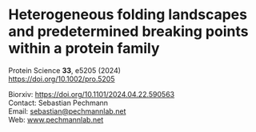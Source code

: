 # Heterogeneous folding landscapes and predetermined breaking points within a protein family

Protein Science <b>33</b>, e5205 (2024)\
https://doi.org/10.1002/pro.5205 

Biorxiv: https://doi.org/10.1101/2024.04.22.590563 \
Contact: Sebastian Pechmann\
Email: sebastian@pechmannlab.net\
Web: www.pechmannlab.net 
